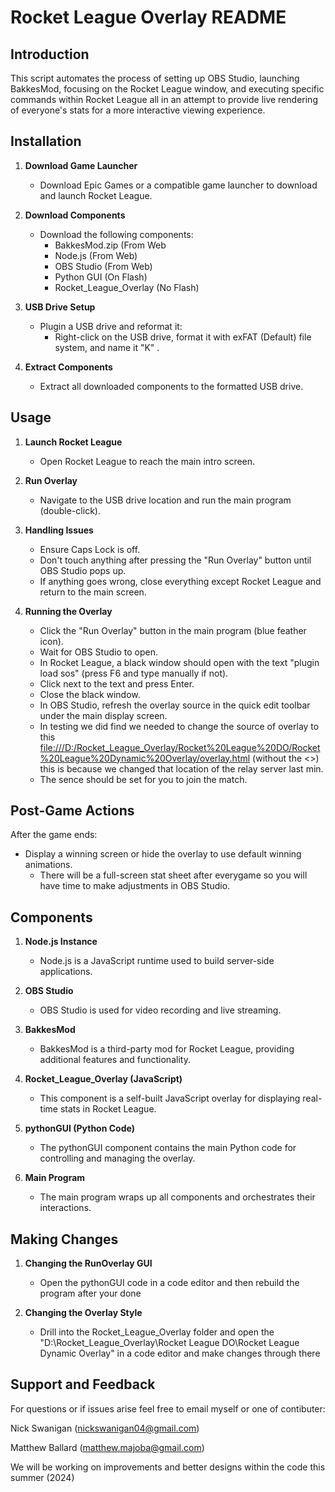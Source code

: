 # Rocket League Overlay README

## Introduction

This script automates the process of setting up OBS Studio, launching BakkesMod, focusing on the Rocket League window, and executing specific commands within Rocket League all in an attempt to provide live rendering of everyone's stats for a more interactive viewing experience.

## Installation

1. **Download Game Launcher**
   - Download Epic Games or a compatible game launcher to download and launch Rocket League.

2. **Download Components**
   - Download the following components:
     - BakkesMod.zip (From Web
     - Node.js (From Web)
     - OBS Studio (From Web)
     - Python GUI (On Flash)
     - Rocket_League_Overlay (No Flash)

3. **USB Drive Setup**
   - Plugin a USB drive and reformat it:
     - Right-click on the USB drive, format it with exFAT (Default) file system, and name it "K" .

4. **Extract Components**
   - Extract all downloaded components to the formatted USB drive.

## Usage

1. **Launch Rocket League**
   - Open Rocket League to reach the main intro screen.

2. **Run Overlay**
   - Navigate to the USB drive location and run the main program (double-click).

3. **Handling Issues**
   - Ensure Caps Lock is off.
   - Don't touch anything after pressing the "Run Overlay" button until OBS Studio pops up.
   - If anything goes wrong, close everything except Rocket League and return to the main screen.

4. **Running the Overlay**
   - Click the "Run Overlay" button in the main program (blue feather icon).
   - Wait for OBS Studio to open.
   - In Rocket League, a black window should open with the text "plugin load sos" (press F6 and type manually if not).
   - Click next to the text and press Enter.
   - Close the black window.
   - In OBS Studio, refresh the overlay source in the quick edit toolbar under the main display screen.
   	- In testing we did find we needed to change the source of overlay to this <file:///D:/Rocket_League_Overlay/Rocket%20League%20DO/Rocket%20League%20Dynamic%20Overlay/overlay.html> (without the <>) this is because we changed that location of the relay server last min. 
   - The sence should be set for you to join the match.

## Post-Game Actions

After the game ends:
- Display a winning screen or hide the overlay to use default winning animations.
	- There will be a full-screen stat sheet after everygame so you will have time to make adjustments in OBS Studio.

## Components

1. **Node.js Instance**
   - Node.js is a JavaScript runtime used to build server-side applications.

2. **OBS Studio**
   - OBS Studio is used for video recording and live streaming.

3. **BakkesMod**
   - BakkesMod is a third-party mod for Rocket League, providing additional features and functionality.

4. **Rocket_League_Overlay (JavaScript)**
   - This component is a self-built JavaScript overlay for displaying real-time stats in Rocket League.

5. **pythonGUI (Python Code)**
   - The pythonGUI component contains the main Python code for controlling and managing the overlay.

6. **Main Program**
   - The main program wraps up all components and orchestrates their interactions.

## Making Changes 

1. **Changing the RunOverlay GUI**
   - Open the pythonGUI code in a code editor and then rebuild the program after your done

2. **Changing the Overlay Style**
   - Drill into the Rocket_League_Overlay folder and open the "D:\Rocket_League_Overlay\Rocket League DO\Rocket League Dynamic Overlay" in a code editor and make changes through there

## Support and Feedback

For questions or if issues arise feel free to email myself or one of contibuter:

Nick Swanigan (nickswanigan04@gmail.com)

Matthew Ballard (matthew.majoba@gmail.com)

We will be working on improvements and better designs within the code this summer (2024)
